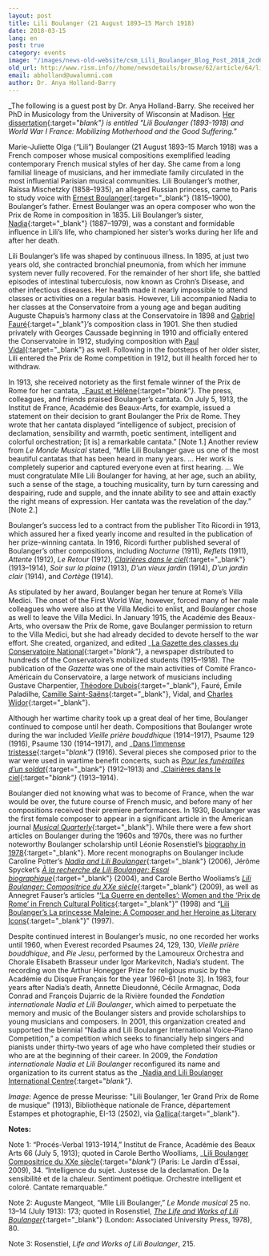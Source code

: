 ```yaml
---
layout: post
title: Lili Boulanger (21 August 1893–15 March 1918)
date: 2018-03-15
lang: en
post: true
category: events
image: "/images/news-old-website/csm_Lili_Boulanger_Blog_Post_2018_2cd65edbae.jpg"
old_url: http://www.rism.info//home/newsdetails/browse/62/article/64/lili-boulanger-21-august-1893-15-march-1918.html
email: abholland@uwalumni.com
author: Dr. Anya Holland-Barry
---
```



_The following is a guest post by Dr. Anya Holland-Barry. She received her PhD in Musicology from the University of Wisconsin at Madison. [Her dissertation](http://digital.library.wisc.edu/1711.dl/W6FF4QHCGRLNW8V){:target="_blank"} is entitled "Lili Boulanger (1893-1918) and World War I France: Mobilizing Motherhood and the Good Suffering."_

Marie-Juliette Olga (“Lili”) Boulanger (21 August 1893–15 March 1918) was a French composer whose musical compositions exemplified leading contemporary French musical styles of her day. She came from a long familial lineage of musicians, and her immediate family circulated in the most influential Parisian musical communities. Lili Boulanger’s mother, Raïssa Mischetzky (1858–1935), an alleged Russian princess, came to Paris to study voice with [Ernest Boulanger](https://opac.rism.info/search?View=rism&q=Boulanger+Ernest+Henri+Alexandre&Language=en){:target="_blank"} (1815–1900), Boulanger’s father. Ernest Boulanger was an opera composer who won the Prix de Rome in composition in 1835. Lili Boulanger’s sister, [Nadia](https://opac.rism.info/search?View=rism&q=nadia+Boulanger&Language=en){:target="_blank"} (1887–1979), was a constant and formidable influence in Lili’s life, who championed her sister’s works during her life and after her death.

Lili Boulanger’s life was shaped by continuous illness. In 1895, at just two years old, she contracted bronchial pneumonia, from which her immune system never fully recovered. For the remainder of her short life, she battled episodes of intestinal tuberculosis, now known as Crohn’s Disease, and other infectious diseases. Her health made it nearly impossible to attend classes or activities on a regular basis. However, Lili accompanied Nadia to her classes at the Conservatoire from a young age and began auditing Auguste Chapuis’s harmony class at the Conservatoire in 1898 and [Gabriel Fauré](https://opac.rism.info/search?View=rism&author=118920626&Language=en){:target="_blank"}’s composition class in 1901. She then studied privately with Georges Caussade beginning in 1910 and officially entered the Conservatoire in 1912, studying composition with [Paul Vidal](https://opac.rism.info/search?View=rism&author=117398683&Language=en){:target="_blank"} as well. Following in the footsteps of her older sister, Lili entered the Prix de Rome competition in 1912, but ill health forced her to withdraw.

In 1913, she received notoriety as the first female winner of the Prix de Rome for her cantata, _[Faust et Hélène](https://opac.rism.info/search?id=850033539&Language=en){:target="_blank"}_. The press, colleagues, and friends praised Boulanger’s cantata. On July 5, 1913, the Institut de France, Académie des Beaux-Arts, for example, issued a statement on their decision to grant Boulanger the Prix de Rome. They wrote that her cantata displayed “intelligence of subject, precision of declamation, sensibility and warmth, poetic sentiment, intelligent and colorful orchestration; [it is] a remarkable cantata.” [Note 1.] Another review from _Le Monde Musical_ stated, “Mlle Lili Boulanger gave us one of the most beautiful cantatas that has been heard in many years. ... Her work is completely superior and captured everyone even at first hearing. ... We must congratulate Mlle Lili Boulanger for having, at her age, such an ability, such a sense of the stage, a touching musicality, turn by turn caressing and despairing, rude and supple, and the innate ability to see and attain exactly the right means of expression. Her cantata was the revelation of the day.” [Note 2.]

Boulanger’s success led to a contract from the publisher Tito Ricordi in 1913, which assured her a fixed yearly income and resulted in the publication of her prize-winning cantata. In 1916, Ricordi further published several of Boulanger’s other compositions, including _Nocturne_ (1911), _Reflets_ (1911), _Attente_ (1912), _Le Retour_ (1912), [_Clairières dans le ciel_](http://gallica.bnf.fr/ark:/12148/bpt6k3832279){:target="_blank"} (1913–1914), _Soir sur la plaine_ (1913), _D’un vieux jardin_ (1914), _D’un jardin clair_ (1914), and _Cortège_ (1914).

As stipulated by her award, Boulanger began her tenure at Rome’s Villa Medici. The onset of the First World War, however, forced many of her male colleagues who were also at the Villa Medici to enlist, and Boulanger chose as well to leave the Villa Medici. In January 1915, the Académie des Beaux-Arts, who oversaw the Prix de Rome, gave Boulanger permission to return to the Villa Medici, but she had already decided to devote herself to the war effort. She created, organized, and edited _[La Gazette des classes du Conservatoire National](http://gallica.bnf.fr/ark:/12148/cb43639008g/date){:target="_blank"}_, a newspaper distributed to hundreds of the Conservatoire’s mobilized students (1915–1918). The publication of the _Gazette_ was one of the main activities of Comité Franco-Américain du Conservatoire, a large network of musicians including Gustave Charpentier, [Théodore Dubois](https://opac.rism.info/search?View=rism&author=104270500&Language=en){:target="_blank"}, Fauré, Émile Paladilhe, [Camille Saint-Saëns](https://opac.rism.info/search?View=rism&q=Saint-Sa%C3%ABns+Camille&Language=en){:target="_blank"}, Vidal, and [Charles Widor](https://opac.rism.info/search?View=rism&q=Widor+Charles-Marie&Language=en){:target="_blank"}.

Although her wartime charity took up a great deal of her time, Boulanger continued to compose until her death. Compositions that Boulanger wrote during the war included _Vieille prière bouddhique_ (1914–1917), Psaume 129 (1916), Psaume 130 (1914–1917), and _[Dans l’immense tristesse](http://gallica.bnf.fr/ark:/12148/btv1b103347922){:target="_blank"}_ (1916). Several pieces she composed prior to the war were used in wartime benefit concerts, such as [_Pour les funérailles d’un soldat_](http://gallica.bnf.fr/ark:/12148/btv1b103186141){:target="_blank"} (1912–1913) and _[Clairières dans le ciel](http://gallica.bnf.fr/ark:/12148/btv1b55009897p){:target="_blank"}_ (1913–1914).

Boulanger died not knowing what was to become of France, when the war would be over, the future course of French music, and before many of her compositions received their premiere performances. In 1930, Boulanger was the first female composer to appear in a significant article in the American journal [_Musical Quarterly_](http://www.jstor.org/stable/738616){:target="_blank"}. While there were a few short articles on Boulanger during the 1960s and 1970s, there was no further noteworthy Boulanger scholarship until Léonie Rosenstiel’s [biography in 1978](http://www.worldcat.org/oclc/903332196){:target="_blank"}. More recent monographs on Boulanger include Caroline Potter’s [_Nadia and Lili Boulanger_](https://www.routledge.com/Nadia-and-Lili-Boulanger/Potter/p/book/9781138263512){:target="_blank"} (2006), Jérôme Spycket’s [_À la recherche de Lili Boulanger: Essai biographique_](https://www.fayard.fr/la-recherche-de-lili-boulanger-9782213621302){:target="_blank"} (2004), and Carole Bertho Wooliams’s [_Lili Boulanger: Compositrice du XXe siècle_](http://jardindessai.free.fr/sommaires.htm){:target="_blank"} (2009), as well as Annegret Fauser’s articles “[‘La Guerre en dentelles’: Women and the ‘Prix de Rome’ in French Cultural Politics](http://www.jstor.org/stable/831898){:target="_blank"}” (1998) and “[Lili Boulanger’s La princesse Maleine: A Composer and her Heroine as Literary Icons](http://www.jstor.org/stable/766554){:target="_blank"}” (1997).

Despite continued interest in Boulanger’s music, no one recorded her works until 1960, when Everest recorded Psaumes 24, 129, 130, _Vieille prière bouddhique_, and _Pie Jesu_, performed by the Lamoureux Orchestra and Chorale Elisabeth Brasseur under Igor Markevitch, Nadia’s student. The recording won the Arthur Honegger Prize for religious music by the Académie du Disque Français for the year 1960–61 [note 3]. In 1983, four years after Nadia’s death, Annette Dieudonné, Cécile Armagnac, Doda Conrad and François Dujarric de la Rivière founded the _Fondation internationale Nadia et Lili Boulanger_, which aimed to perpetuate the memory and music of the Boulanger sisters and provide scholarships to young musicians and composers. In 2001, this organization created and supported the biennial “Nadia and Lili Boulanger International Voice-Piano Competition,” a competition which seeks to financially help singers and pianists under thirty-two years of age who have completed their studies or who are at the beginning of their career. In 2009, the _Fondation internationale Nadia et Lili Boulanger_ reconfigured its name and organization to its current status as the _[Nadia and Lili Boulanger International Centre](http://www.cnlb.fr/enb/centre/acc_centre.html){:target="_blank"}_.



_Image_: Agence de presse Meurisse: "Lili Boulanger, 1er Grand Prix de Rome de musique" (1913), Bibliothèque nationale de France, département Estampes et photographie, EI-13 (2502), via [Gallica](http://gallica.bnf.fr/ark:/12148/btv1b9022337j){:target="_blank"}.



**Notes:**

Note 1: “Procés-Verbal 1913-1914,” Institut de France, Académie des Beaux Arts 66 (July 5, 1913); quoted in Carole Bertho Woolliams, _[Lili Boulanger Compositrice du XXe siècle](http://www.worldcat.org/oclc/610662483){:target="_blank"}_ (Paris: Le Jardin d’Essai, 2009), 34. “Intelligence du sujet. Justesse de la declamation. De la sensibilité et de la chaleur. Sentiment poétique. Orchestre intelligent et coloré. Cantate remarquable.”

Note 2: Auguste Mangeot, “Mlle Lili Boulanger,” _Le Monde musical_ 25 no. 13–14 (July 1913): 173; quoted in Rosenstiel, [_The Life and Works of Lili Boulanger_](http://www.worldcat.org/oclc/903332196){:target="_blank"} (London: Associated University Press, 1978), 80.

Note 3: Rosenstiel, _Life and Works of Lili Boulanger_, 215.


